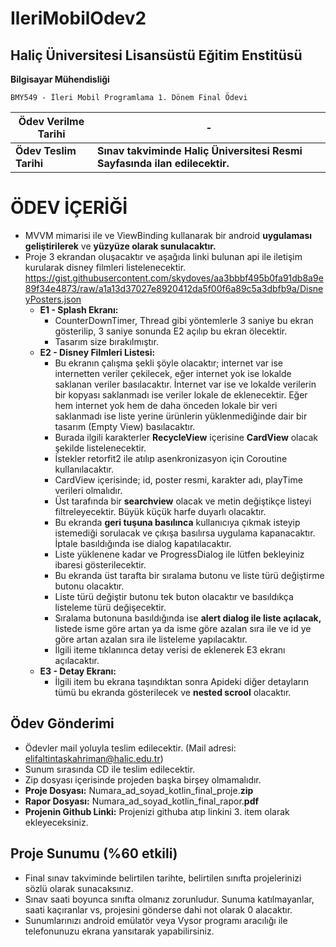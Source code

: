 # IleriMobilOdev2

## Haliç Üniversitesi Lisansüstü Eğitim Enstitüsü

**Bilgisayar Mühendisliği**

`BMY549 - İleri Mobil Programlama 1. Dönem Final Ödevi`

| Ödev Verilme Tarihi | - |
| ------ | ------ |
| **Ödev Teslim Tarihi** | **Sınav takviminde Haliç Üniversitesi Resmi Sayfasında ilan edilecektir.** |

# ÖDEV İÇERİĞİ
- MVVM mimarisi ile ve ViewBinding kullanarak bir android **uygulaması geliştirilerek** ve **yüzyüze olarak sunulacaktır.**
- Proje 3 ekrandan oluşacaktır ve aşağıda linki bulunan api ile iletişim kurularak disney filmleri listelenecektir.
https://gist.githubusercontent.com/skydoves/aa3bbbf495b0fa91db8a9e89f34e4873/raw/a1a13d37027e8920412da5f00f6a89c5a3dbfb9a/DisneyPosters.json
    - **E1 - Splash Ekranı:**
        - CounterDownTimer, Thread gibi yöntemlerle 3 saniye bu ekran gösterilip, 3 saniye sonunda E2 açılıp bu ekran ölecektir.
        - Tasarım size bırakılmıştır.
    - **E2 - Disney Filmleri Listesi:**
        - Bu ekranın çalışma şekli şöyle olacaktır; internet var ise internetten veriler çekilecek, eğer internet yok ise lokalde saklanan veriler basılacaktır. İnternet var ise ve lokalde verilerin bir kopyası saklanmadı ise veriler lokale de eklenecektir. Eğer hem internet yok hem de daha önceden lokale bir veri saklanmadı ise liste yerine ürünlerin yüklenmediğinde dair bir tasarım (Empty View) basılacaktır.
        - Burada ilgili karakterler **RecycleView** içerisine **CardView** olacak şekilde listelenecektir.
        - İstekler retorfit2 ile atılıp asenkronizasyon için Coroutine kullanılacaktır.
        - CardView içerisinde; id, poster resmi, karakter adı, playTime verileri olmalıdır.
        - Üst tarafında bir **searchview** olacak ve metin değiştikçe listeyi filtreleyecektir. Büyük küçük harfe duyarlı olacaktır.
        - Bu ekranda **geri tuşuna basılınca** kullanıcıya çıkmak isteyip istemediği sorulacak ve çıkışa basılırsa uygulama kapanacaktır. İptale basıldığında ise dialog kapatılacaktır.
        - Liste yüklenene kadar ve ProgressDialog ile lütfen bekleyiniz ibaresi gösterilecektir.
        - Bu ekranda üst tarafta bir sıralama butonu ve liste türü değiştirme butonu olacaktır.
        - Liste türü değiştir butonu tek buton olacaktır ve basıldıkça listeleme türü değişecektir.
        - Sıralama butonuna basıldığında ise **alert dialog ile liste açılacak,** listede isme göre artan ya da isme göre azalan sıra ile ve id ye göre artan azalan sıra ile listeleme yapılacaktır.
        - İlgili iteme tıklanınca detay verisi de eklenerek E3 ekranı açılacaktır.
    - **E3 - Detay Ekranı:**
        - İlgili item bu ekrana taşındıktan sonra Apideki diğer detayların tümü bu ekranda gösterilecek ve **nested scrool** olacaktır.

## Ödev Gönderimi
- Ödevler mail yoluyla teslim edilecektir. (Mail adresi: elifaltintaskahriman@halic.edu.tr)
- Sunum sırasında CD ile teslim edilecektir.
- Zip dosyası içerisinde projeden başka birşey olmamalıdır.
- **Proje Dosyası:** Numara_ad_soyad_kotlin_final_proje.**zip**
- **Rapor Dosyası:** Numara_ad_soyad_kotlin_final_rapor.**pdf**
- **Projenin Github Linki:** Projenizi githuba atıp linkini 3. item olarak ekleyeceksiniz.

## Proje Sunumu (%60 etkili)
- Final sınav takviminde belirtilen tarihte, belirtilen sınıfta projelerinizi sözlü olarak sunacaksınız.
- Sınav saati boyunca sınıfta olmanız zorunludur. Sunuma katılmayanlar, saati kaçıranlar vs, projesini gönderse dahi not olarak 0 alacaktır.
- Sunumlarınızı android emülatör veya Vysor programı aracılığı ile telefonunuzu ekrana yansıtarak yapabilirsiniz.
